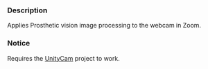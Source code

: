### Description

Applies Prosthetic vision image processing to the webcam in Zoom.

### Notice

Requires the [UnityCam](https://github.com/mrayy/UnityCam) project to work.

